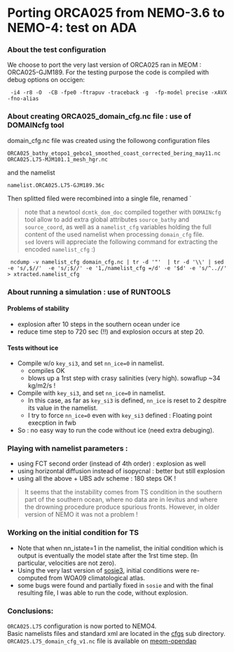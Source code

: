 # Porting ORCA025 from NEMO-3.6 to NEMO-4: test on ADA
### About the test configuration
We choose to port the very last version of ORCA025 ran in MEOM : ORCA025-GJM189.
 For the testing purpose the code is compiled with debug options on occigen:

     -i4 -r8 -O  -CB -fpe0 -ftrapuv -traceback -g  -fp-model precise -xAVX -fno-alias

### About creating ORCA025_domain_cfg.nc file : use of DOMAINcfg tool
   domain_cfg.nc file was created using the followong configuration files
   
   ```
   ORCA025_bathy_etopo1_gebco1_smoothed_coast_corrected_bering_may11.nc
   ORCA025.L75-MJM101.1_mesh_hgr.nc
   ```

   and the namelist 

   ```
   namelist.ORCA025.L75-GJM189.36c
   ```
   Then splitted filed were recombined into a single file, renamed `

   > note that a newtool `dcmtk_dom_doc` compiled together with `DOMAINcfg` tool allow to add extra global attributes `source_bathy` and `source_coord`, as well as a `namelist_cfg` variables holding the full content of the used namelist when processing `domain_cfg` file.  
   > `sed` lovers will appreciate the following command for extracting the encoded `namelist_cfg` :)  
   ```
    ncdump -v namelist_cfg domain_cfg.nc | tr -d '"'  | tr -d '\\' | sed -e 's/,$//'  -e 's/;$//' -e '1,/namelist_cfg =/d' -e '$d' -e 's/^..//' > xtracted.namelist_cfg
   ```

### About running a simulation : use of RUNTOOLS
#### Problems of stability
  * explosion after 10 steps in the southern ocean under ice
  * reduce time step to 720 sec (!!) and explosion occurs at step 20.
#### Tests without ice
  * Compile w/o `key_si3`, and set `nn_ice=0` in namelist.
    * compiles OK
    * blows up a 1rst step with crasy salinities (very high). sowaflup ~34 kg/m2/s ! 
  * Compile with `key_si3`, and set `nn_ice=0` in namelist.
    * In this case, as far as `key_si3` is defined, `nn_ice` is reset to 2 despitre its value in the namelist.
    * I try to force `nn_ice=0` even with `key_si3` defined : Floating point execption in fwb
  * So : no easy way to run the code without ice (need extra debuging).
### Playing with namelist parameters :
  * using FCT second order (instead of 4th order) : explosion as well
  * using horizontal diffusion instead of isopycnal : better but still explosion
  * using all the above + UBS adv scheme : 180 steps OK !
> It seems that the instability comes from TS condition in the southern part of the southern ocean, where no data are in levitus and where the drowning procedure produce spurious fronts. However, in older version of NEMO it was not a problem !
### Working on the initial condition for TS
  * Note that when nn_istate=1 in the namelist, the initial condition which is output is eventually the model state after the 1rst time step. (In particular, velocities are not zero).
  * Using the very last version of [sosie3](https://github.com/brodeau/sosie), initial conditions were re-computed from WOA09 climatological atlas.
   * some bugs were found and partially fixed in `sosie` and with the final resulting file, I was able to run the code, without explosion.

### Conclusions:
`ORCA025.L75` configuration is now ported to NEMO4.  
 Basic namelists files and standard xml are located in the [cfgs](../DRAKKAR/NEMO4/cfgs/ORCA025.L75) sub directory.  
`ORCA025.L75_domain_cfg_v1.nc` file is available on [meom-opendap](https://ige-meom-opendap.univ-grenoble-alpes.fr/thredds/catalog/meomopendap/extract/NEMO4-cfg/ORCA025.L75/catalog.html?dataset=meomscanpublic/NEMO4-cfg/ORCA025.L75/ORCA025.L75_domain_cfg_v1.nc) 

    

